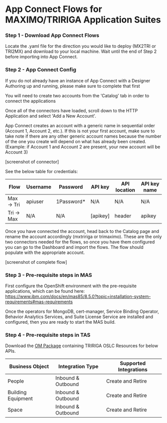 # App Connect Flows for MAXIMO/TRIRIGA Application Suites


### Step 1 - Download App Connect Flows

Locate the .yaml file for the direction you would like to deploy (MX2TRI or TRI2MX) and download to your local machine. Wait until the end of Step 2 before importing into App Connect.

### Step 2 - App Connect Config

If you do not already have an instance of App Connect with a Designer Authoring up and running, please make sure to complete that first

You will need to create two accounts from the 'Catalog' tab in order to connect the applications

Once all of the connectors have loaded, scroll down to the HTTP Application and select 'Add a New Account'.

App Connect creates an account with a generic name in sequential order (Account 1, Account 2, etc.). If this is not your first account, make sure to take note if there are any other generic account names because the number of the one you create will depend on what has already been created. (Example: if Account 1 and Account 2 are present, your new account will be Account 3)

[screenshot of connector]

See the below table for credentials:

Flow | Username | Password | API key | API location | API key name
---|---|---|---|---|---
Max -> Tri | apiuser | 1Password* | N/A | N/A | N/A
Tri -> Max | N/A | N/A | [apikey] | header | apikey 

Once you have connected the account, head back to the Catalog page and rename the account accordingly (mxtririga or trimaximo). These are the only two connectors needed for the flows, so once you have them configured you can go to the Dashboard and import the flows. The flow should populate with the appropriate account.

[screenshot of complete flow]

### Step 3 - Pre-requisite steps in MAS

First configure the OpenShift environment with the pre-requisite applications, which can be found here: https://www.ibm.com/docs/en/mas85/8.5.0?topic=installation-system-requirements#mas-requirements


Once the operators for MongoDB, cert-manager, Service Binding Operator, Behavior Analytics Services, and Suite License Service are installed and configured, then you are ready to start the MAS build.

### Step 4 - Pre-requisite steps in TAS

Download the [OM Package](/docs/APIConnector_v0.4.zip) containing TRIRIGA OSLC Resources for below APIs.

Business Object | Integration Type | Supported Integrations
---|---|---
People | Inbound & Outbound | Create and Retire
Building Equipment | Inbound & Outbound | Create and Retire
Space | Inbound & Outbound | Create and Retire

